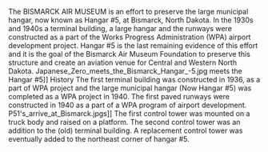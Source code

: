 The BISMARCK AIR MUSEUM is an effort to preserve the large municipal hangar, now known as Hangar #5, at Bismarck, North Dakota. In the 1930s and 1940s a terminal building, a large hangar and the runways were constructed as a part of the Works Progress Administration (WPA) airport development project. Hangar #5 is the last remaining evidence of this effort and it is the goal of the Bismarck Air Museum Foundation to preserve this structure and create an aviation venue for Central and Western North Dakota. Japanese_Zero_meets_the_Bismarck_Hangar_-5.jpg meets the Hangar #5]] History The first terminal building was constructed in 1936, as a part of WPA project and the large municipal hangar (Now Hangar #5) was completed as a WPA project in 1940. The first paved runways were constructed in 1940 as a part of a WPA program of airport development. P51's_arrive_at_Bismarck.jpgs]] The first control tower was mounted on a truck body and raised on a platform. The second control tower was an addition to the (old) terminal building. A replacement control tower was eventually added to the northeast corner of hangar #5.
